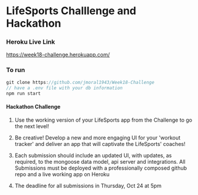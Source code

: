
# LifeSports Challlenge and Hackathon

### Heroku Live Link
https://week18-challenge.herokuapp.com/

### To run 

```js
git clone https://github.com/jmoral1943/Week18-Challenge
// have a .env file with your db information
npm run start
```

#### Hackathon Challenge

1. Use the working version of your LifeSports app from the Challenge to go the next level!

2. Be creative! Develop a new and more engaging UI for your 'workout tracker' and deliver an app that will captivate the LifeSports' coaches!

3. Each submission should include an updated UI, with updates, as required, to the mongoose data model, api server and integrations. All Submissions must be deployed with a professionally composed github repo and a live working app on Heroku

4. The deadline for all submissions in Thursday, Oct 24 at 5pm

